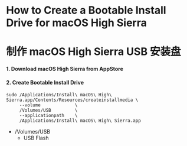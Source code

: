 # How to Create a Bootable Install Drive for macOS High Sierra
# 制作 macOS High Sierra USB 安装盘

#### 1. Download macOS High Sierra from AppStore

#### 2. Create Bootable Install Drive

    sudo /Applications/Install\ macOS\ High\ Sierra.app/Contents/Resources/createinstallmedia \
         --volume             \
         /Volumes/USB         \
         --applicationpath    \
         /Applications/Install\ macOS\ High\ Sierra.app

  - /Volumes/USB
    - USB Flash
  
